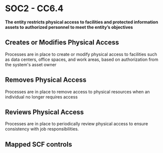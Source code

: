 # SOC2 - CC6.4
**The entity restricts physical access to facilities and protected information assets to authorized personnel to meet the entity’s objectives**
## Creates or Modifies Physical Access
Processes are in place to create or modify physical access to facilities such as data centers, office spaces, and work areas, based on authorization from the system's asset owner
## Removes Physical Access
Processes are in place to remove access to physical resources when an individual no longer requires access
## Reviews Physical Access
Processes are in place to periodically review physical access to ensure consistency with job responsibilities.
## Mapped SCF controls